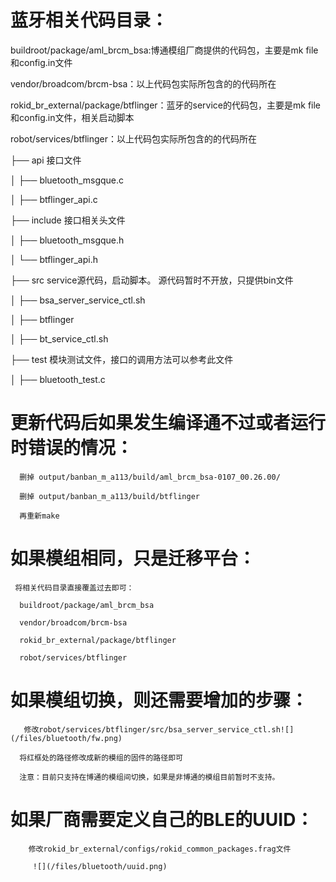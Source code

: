 # 蓝牙相关代码目录：

buildroot/package/aml\_brcm\_bsa:博通模组厂商提供的代码包，主要是mk file和config.in文件

vendor/broadcom/brcm-bsa：以上代码包实际所包含的的代码所在

rokid\_br\_external/package/btflinger：蓝牙的service的代码包，主要是mk file和config.in文件，相关启动脚本

robot/services/btflinger：以上代码包实际所包含的的代码所在

├── api                                             接口文件

│   ├── bluetooth\_msgque.c

│   ├── btflinger\_api.c

├── include                                     接口相关头文件

│   ├── bluetooth\_msgque.h

│   └── btflinger\_api.h

├── src                                            service源代码，启动脚本。 源代码暂时不开放，只提供bin文件

│   ├── bsa\_server\_service\_ctl.sh

│   ├── btflinger

│   ├── bt\_service\_ctl.sh

├── test                                           模块测试文件，接口的调用方法可以参考此文件

│   ├── bluetooth\_test.c

# 更新代码后如果发生编译通不过或者运行时错误的情况：

```
  删掉 output/banban_m_a113/build/aml_brcm_bsa-0107_00.26.00/

  删掉 output/banban_m_a113/build/btflinger

  再重新make
```

# 如果模组相同，只是迁移平台：

```
 将相关代码目录直接覆盖过去即可：

  buildroot/package/aml_brcm_bsa

  vendor/broadcom/brcm-bsa

  rokid_br_external/package/btflinger

  robot/services/btflinger
```

# 如果模组切换，则还需要增加的步骤：

```
   修改robot/services/btflinger/src/bsa_server_service_ctl.sh![](/files/bluetooth/fw.png)             

  将红框处的路径修改成新的模组的固件的路径即可

  注意：目前只支持在博通的模组间切换，如果是非博通的模组目前暂时不支持。
```

# 如果厂商需要定义自己的BLE的UUID：

```
    修改rokid_br_external/configs/rokid_common_packages.frag文件

     ![](/files/bluetooth/uuid.png)
```



